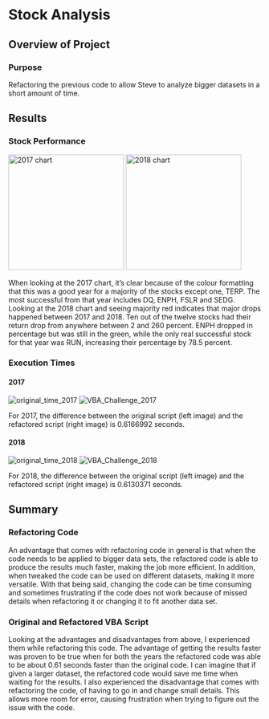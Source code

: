 # Stock Analysis
## Overview of Project
### Purpose
Refactoring the previous code to allow Steve to analyze bigger datasets in a short amount of time.

## Results
### Stock Performance
<img width="230" alt="2017 chart" src="https://user-images.githubusercontent.com/64383146/168412194-2f6dd8c9-a22d-4e11-a79e-ae7bb3a2516f.png">                   <img width="230" alt="2018 chart" src="https://user-images.githubusercontent.com/64383146/168412196-f2504383-58d6-4e7f-8615-c87dfd67a58b.png">

When looking at the 2017 chart, it’s clear because of the colour formatting that this was a good year for a majority of the stocks except one, TERP. The most successful from that year includes DQ, ENPH, FSLR and SEDG. Looking at the 2018 chart and seeing majority red indicates that major drops happened between 2017 and 2018. Ten out of the twelve stocks had their return drop from anywhere between 2 and 260 percent. ENPH dropped in percentage but was still in the green, while the only real successful stock for that year was RUN, increasing their percentage by 78.5 percent. 

### Execution Times
#### 2017
![original_time_2017](https://user-images.githubusercontent.com/64383146/168412214-8e1382df-ba19-46dd-b725-d142c5669302.png) ![VBA_Challenge_2017](https://user-images.githubusercontent.com/64383146/168412216-72576820-34d8-4124-9bee-d9bbceafa379.png)

For 2017, the difference between the original script (left image) and the refactored script (right image) is 0.6166992 seconds.

#### 2018
![original_time_2018](https://user-images.githubusercontent.com/64383146/168412228-68abf134-172e-4b94-8aa1-e9daa5b6043a.png) ![VBA_Challenge_2018](https://user-images.githubusercontent.com/64383146/168412234-4b43cc64-e788-4f58-8094-b705c4d6f6e4.png)

For 2018, the difference between the original script (left image) and the refactored script (right image) is 0.6130371 seconds.

## Summary
### Refactoring Code
An advantage that comes with refactoring code in general is that when the code needs to be applied to bigger data sets, the refactored code is able to produce the results much faster, making the job more efficient. In addition, when tweaked the code can be used on different datasets, making it more versatile. With that being said, changing the code can be time consuming and sometimes frustrating if the code does not work because of missed details when refactoring it or changing it to fit another data set. 

### Original and Refactored VBA Script 
Looking at the advantages and disadvantages from above, I experienced them while refactoring this code. The advantage of getting the results faster was proven to be true when for both the years the refactored code was able to be about 0.61 seconds faster than the original code. I can imagine that if given a larger dataset, the refactored code would save me time when waiting for the results. I also experienced the disadvantage that comes with refactoring the code, of having to go in and change small details. This allows more room for error, causing frustration when trying to figure out the issue with the code.
